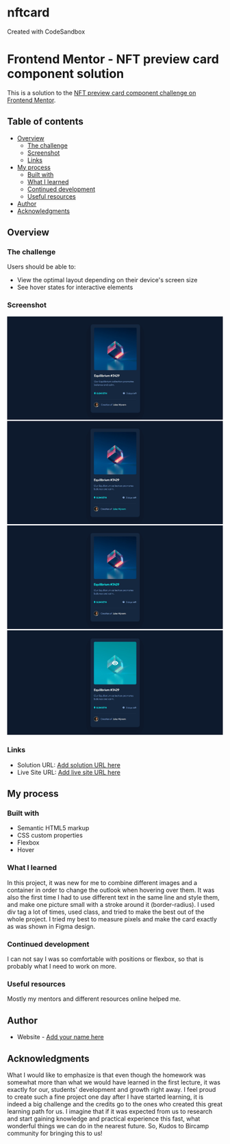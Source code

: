 # nftcard
Created with CodeSandbox
# Frontend Mentor - NFT preview card component solution

This is a solution to the [NFT preview card component challenge on Frontend Mentor](https://www.frontendmentor.io/challenges/nft-preview-card-component-SbdUL_w0U). 

## Table of contents

- [Overview](#overview)
  - [The challenge](#the-challenge)
  - [Screenshot](#screenshot)
  - [Links](#links)
- [My process](#my-process)
  - [Built with](#built-with)
  - [What I learned](#what-i-learned)
  - [Continued development](#continued-development)
  - [Useful resources](#useful-resources)
- [Author](#author)
- [Acknowledgments](#acknowledgments)


## Overview

### The challenge

Users should be able to:

- View the optimal layout depending on their device's screen size
- See hover states for interactive elements

### Screenshot

![](./Screenshot_1.jpg)
![](./Screenshot_2.jpg)
![](./Screenshot_3.jpg)
![](./Screenshot_4.jpg)


### Links

- Solution URL: [Add solution URL here](https://github.com/EkaAbashidze/nftcard)
- Live Site URL: [Add live site URL here](https://ekaabashidze.github.io/nftcard/)

## My process

### Built with

- Semantic HTML5 markup
- CSS custom properties
- Flexbox
- Hover


### What I learned

In this project, it was new for me to combine different images and a container
in order to change the outlook when hovering over them. It was also the first time
I had to use different text in the same line and style them, and make one picture
small with a stroke around it (border-radius). I used div tag a lot of times, used class,
and tried to make the best out of the whole project. I tried my best to measure
pixels and make the card exactly as was shown in Figma design.


### Continued development

I can not say I was so comfortable with positions or flexbox, so that is probably what
I need to work on more.


### Useful resources

Mostly my mentors and different resources online helped me.

## Author

- Website - [Add your name here](https://github.com/EkaAbashidze)


## Acknowledgments

What I would like to emphasize is that even though the homework was somewhat
more than what we would have learned in the first lecture, it was exactly for
our, students' development and growth right away. I feel proud to create such a 
fine project one day after I have started learning, it is indeed a big challenge
and the credits go to the ones who created this great learning path for us.
I imagine that if it was expected from us to research and start gaining knowledge
and practical experience this fast, what wonderful things we can do in the nearest
future. So, Kudos to Bircamp community for bringing this to us!